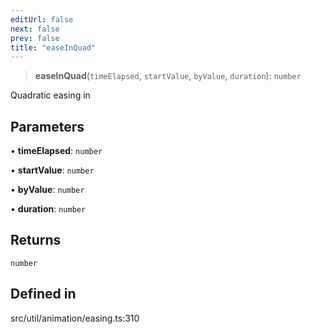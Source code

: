```yaml
---
editUrl: false
next: false
prev: false
title: "easeInQuad"
---
```


> **easeInQuad**(`timeElapsed`, `startValue`, `byValue`, `duration`): `number`

Quadratic easing in

## Parameters

• **timeElapsed**: `number`

• **startValue**: `number`

• **byValue**: `number`

• **duration**: `number`

## Returns

`number`

## Defined in

src/util/animation/easing.ts:310
